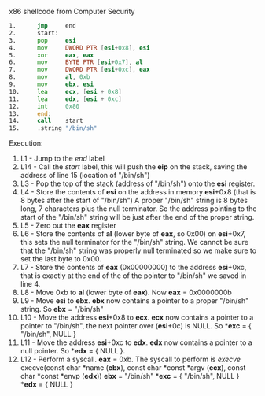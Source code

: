 x86 shellcode from Computer Security

```asm
1.      jmp     end
2.      start:
3.      pop     esi
4.      mov     DWORD PTR [esi+0x8], esi
5.      xor     eax, eax
6.      mov     BYTE PTR [esi+0x7], al
7.      mov     DWORD PTR [esi+0xc], eax
8.      mov     al, 0xb
9.      mov     ebx, esi
10.     lea     ecx, [esi + 0x8]
11.     lea     edx, [esi + 0xc]
12.     int     0x80
13.     end:
14.     call    start 
15.     .string "/bin/sh"
```

Execution:

1.  L1 - Jump to the _end_ label
2. L14 - Call the _start_ label, this will push the **eip** on the stack, saving the address of line 15 (location of "/bin/sh")
3. L3 - Pop the top of the stack (address of "/bin/sh") onto the **esi** register.
4. L4 - Store the contents of **esi** on the address in memory **esi**+0x8 (that is 8 bytes after the start of "/bin/sh")
    A proper "/bin/sh" string is 8 bytes long, 7 characters plus the null terminator.
    So the address pointing to the start of the "/bin/sh" string will be just after the end of the proper string.
5. L5 - Zero out the **eax** register
6. L6 - Store the contents of **al** (lower byte of **eax**, so 0x00) on **esi**+0x7, this sets the null terminator for the "/bin/sh" string.
    We cannot be sure that the "/bin/sh" string was properly null terminated so we make sure to set the last byte to 0x00.
7. L7 - Store the contents of **eax** (0x00000000) to the address **esi**+0xc, that is exactly at the end of the of the pointer to "/bin/sh" we saved in line 4.
8. L8 - Move 0xb to **al** (lower byte of **eax**). Now **eax** = 0x0000000b
9. L9 - Move **esi** to **ebx**. **ebx** now contains a pointer to a proper "/bin/sh" string. So **ebx** = "/bin/sh"
10. L10 - Move the address **esi**+0x8 to **ecx**. **ecx** now contains a pointer to a pointer to "/bin/sh", the next pointer over (**esi**+0c) is NULL. So ***exc** = { "/bin/sh", NULL }
11. L11 - Move the address **esi**+0xc to **edx**. **edx** now contains a pointer to a null pointer. So ***edx** = { NULL }.
12. L12 - Perform a syscall.
    **eax** = 0xb. The syscall to perform is *execve*
    execve(const char *name (**ebx**), const char *const *argv (**ecx**), const char *const *envp (**edx**))
    **ebx** = "/bin/sh"
    ***exc** = { "/bin/sh", NULL }
    ***edx** = { NULL }


